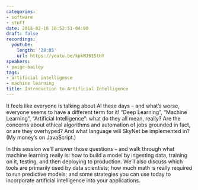 ```yaml
---
categories:
- software
- stuff
date: 2018-02-16 18:52:51-04:00
draft: false
recordings:
  youtube:
    length: '28:05'
    url: https://youtu.be/kpkMJ615tHY
speakers:
- paige-bailey
tags:
- artificial intelligence
- machine learning
title: Introduction to Artificial Intelligence
---
```



It feels like everyone is talking about AI these days – and what’s worse, everyone seems to have a different term for it! “Deep Learning”, “Machine Learning”, “Artificial Intelligence”: what do they all mean, really? Are the concerns about ethical algorithms and automation of jobs grounded in fact, or are they overhyped? And what language will SkyNet be implemented in? (My money’s on JavaScript.)

In this session we’ll answer those questions – and walk through what machine learning really is: how to build a model by ingesting data, training on it, testing, and then deploying to production. We’ll also discuss which tools are primarily used by data scientists; how much math is really required to run predictive models; and some strategies you can use today to incorporate artificial intelligence into your applications.
